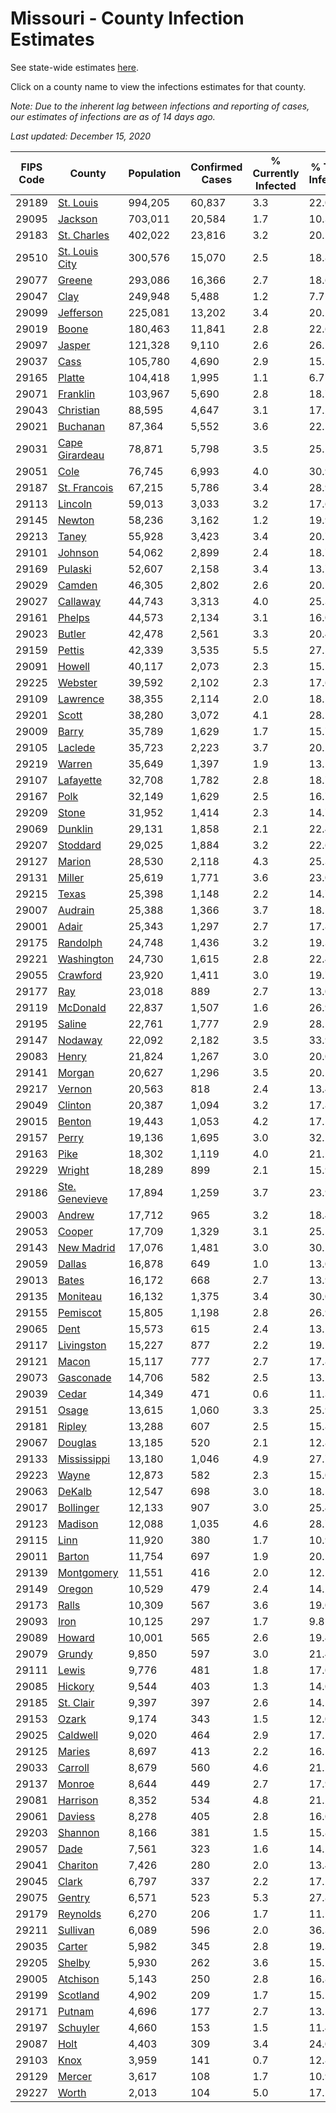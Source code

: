 # Missouri - County Infection Estimates

See state-wide estimates [here](/infections/us-mo).

Click on a county name to view the infections estimates for that county.

*Note: Due to the inherent lag between infections and reporting of cases, our estimates of infections are as of 14 days ago.*

*Last updated: December 15, 2020*

|   FIPS Code |                           County |   Population |   Confirmed Cases |   % Currently Infected |   % Total Infected |
|-------------|----------------------------------|--------------|-------------------|------------------------|--------------------|
|       29189 |           [St. Louis](st.-louis) |      994,205 |            60,837 |                    3.3 |               22.0 |
|       29095 |               [Jackson](jackson) |      703,011 |            20,584 |                    1.7 |               10.3 |
|       29183 |       [St. Charles](st.-charles) |      402,022 |            23,816 |                    3.2 |               20.5 |
|       29510 | [St. Louis City](st.-louis-city) |      300,576 |            15,070 |                    2.5 |               18.8 |
|       29077 |                 [Greene](greene) |      293,086 |            16,366 |                    2.7 |               18.6 |
|       29047 |                     [Clay](clay) |      249,948 |             5,488 |                    1.2 |                7.7 |
|       29099 |           [Jefferson](jefferson) |      225,081 |            13,202 |                    3.4 |               20.2 |
|       29019 |                   [Boone](boone) |      180,463 |            11,841 |                    2.8 |               22.6 |
|       29097 |                 [Jasper](jasper) |      121,328 |             9,110 |                    2.6 |               26.5 |
|       29037 |                     [Cass](cass) |      105,780 |             4,690 |                    2.9 |               15.1 |
|       29165 |                 [Platte](platte) |      104,418 |             1,995 |                    1.1 |                6.7 |
|       29071 |             [Franklin](franklin) |      103,967 |             5,690 |                    2.8 |               18.7 |
|       29043 |           [Christian](christian) |       88,595 |             4,647 |                    3.1 |               17.2 |
|       29021 |             [Buchanan](buchanan) |       87,364 |             5,552 |                    3.6 |               22.5 |
|       29031 | [Cape Girardeau](cape-girardeau) |       78,871 |             5,798 |                    3.5 |               25.1 |
|       29051 |                     [Cole](cole) |       76,745 |             6,993 |                    4.0 |               30.9 |
|       29187 |     [St. Francois](st.-francois) |       67,215 |             5,786 |                    3.4 |               28.9 |
|       29113 |               [Lincoln](lincoln) |       59,013 |             3,033 |                    3.2 |               17.6 |
|       29145 |                 [Newton](newton) |       58,236 |             3,162 |                    1.2 |               19.9 |
|       29213 |                   [Taney](taney) |       55,928 |             3,423 |                    3.4 |               20.7 |
|       29101 |               [Johnson](johnson) |       54,062 |             2,899 |                    2.4 |               18.7 |
|       29169 |               [Pulaski](pulaski) |       52,607 |             2,158 |                    3.4 |               13.7 |
|       29029 |                 [Camden](camden) |       46,305 |             2,802 |                    2.6 |               20.5 |
|       29027 |             [Callaway](callaway) |       44,743 |             3,313 |                    4.0 |               25.3 |
|       29161 |                 [Phelps](phelps) |       44,573 |             2,134 |                    3.1 |               16.0 |
|       29023 |                 [Butler](butler) |       42,478 |             2,561 |                    3.3 |               20.4 |
|       29159 |                 [Pettis](pettis) |       42,339 |             3,535 |                    5.5 |               27.5 |
|       29091 |                 [Howell](howell) |       40,117 |             2,073 |                    2.3 |               15.5 |
|       29225 |               [Webster](webster) |       39,592 |             2,102 |                    2.3 |               17.6 |
|       29109 |             [Lawrence](lawrence) |       38,355 |             2,114 |                    2.0 |               18.5 |
|       29201 |                   [Scott](scott) |       38,280 |             3,072 |                    4.1 |               28.2 |
|       29009 |                   [Barry](barry) |       35,789 |             1,629 |                    1.7 |               15.7 |
|       29105 |               [Laclede](laclede) |       35,723 |             2,223 |                    3.7 |               20.2 |
|       29219 |                 [Warren](warren) |       35,649 |             1,397 |                    1.9 |               13.5 |
|       29107 |           [Lafayette](lafayette) |       32,708 |             1,782 |                    2.8 |               18.7 |
|       29167 |                     [Polk](polk) |       32,149 |             1,629 |                    2.5 |               16.7 |
|       29209 |                   [Stone](stone) |       31,952 |             1,414 |                    2.3 |               14.7 |
|       29069 |               [Dunklin](dunklin) |       29,131 |             1,858 |                    2.1 |               22.4 |
|       29207 |             [Stoddard](stoddard) |       29,025 |             1,884 |                    3.2 |               22.6 |
|       29127 |                 [Marion](marion) |       28,530 |             2,118 |                    4.3 |               25.3 |
|       29131 |                 [Miller](miller) |       25,619 |             1,771 |                    3.6 |               23.0 |
|       29215 |                   [Texas](texas) |       25,398 |             1,148 |                    2.2 |               14.7 |
|       29007 |               [Audrain](audrain) |       25,388 |             1,366 |                    3.7 |               18.5 |
|       29001 |                   [Adair](adair) |       25,343 |             1,297 |                    2.7 |               17.8 |
|       29175 |             [Randolph](randolph) |       24,748 |             1,436 |                    3.2 |               19.3 |
|       29221 |         [Washington](washington) |       24,730 |             1,615 |                    2.8 |               22.4 |
|       29055 |             [Crawford](crawford) |       23,920 |             1,411 |                    3.0 |               19.7 |
|       29177 |                       [Ray](ray) |       23,018 |               889 |                    2.7 |               13.0 |
|       29119 |             [McDonald](mcdonald) |       22,837 |             1,507 |                    1.6 |               26.9 |
|       29195 |                 [Saline](saline) |       22,761 |             1,777 |                    2.9 |               28.5 |
|       29147 |               [Nodaway](nodaway) |       22,092 |             2,182 |                    3.5 |               33.9 |
|       29083 |                   [Henry](henry) |       21,824 |             1,267 |                    3.0 |               20.0 |
|       29141 |                 [Morgan](morgan) |       20,627 |             1,296 |                    3.5 |               20.5 |
|       29217 |                 [Vernon](vernon) |       20,563 |               818 |                    2.4 |               13.4 |
|       29049 |               [Clinton](clinton) |       20,387 |             1,094 |                    3.2 |               17.8 |
|       29015 |                 [Benton](benton) |       19,443 |             1,053 |                    4.2 |               17.5 |
|       29157 |                   [Perry](perry) |       19,136 |             1,695 |                    3.0 |               32.1 |
|       29163 |                     [Pike](pike) |       18,302 |             1,119 |                    4.0 |               21.2 |
|       29229 |                 [Wright](wright) |       18,289 |               899 |                    2.1 |               15.9 |
|       29186 | [Ste. Genevieve](ste.-genevieve) |       17,894 |             1,259 |                    3.7 |               23.9 |
|       29003 |                 [Andrew](andrew) |       17,712 |               965 |                    3.2 |               18.4 |
|       29053 |                 [Cooper](cooper) |       17,709 |             1,329 |                    3.1 |               25.5 |
|       29143 |         [New Madrid](new-madrid) |       17,076 |             1,481 |                    3.0 |               30.1 |
|       29059 |                 [Dallas](dallas) |       16,878 |               649 |                    1.0 |               13.0 |
|       29013 |                   [Bates](bates) |       16,172 |               668 |                    2.7 |               13.9 |
|       29135 |             [Moniteau](moniteau) |       16,132 |             1,375 |                    3.4 |               30.0 |
|       29155 |             [Pemiscot](pemiscot) |       15,805 |             1,198 |                    2.8 |               26.9 |
|       29065 |                     [Dent](dent) |       15,573 |               615 |                    2.4 |               13.1 |
|       29117 |         [Livingston](livingston) |       15,227 |               877 |                    2.2 |               19.5 |
|       29121 |                   [Macon](macon) |       15,117 |               777 |                    2.7 |               17.8 |
|       29073 |           [Gasconade](gasconade) |       14,706 |               582 |                    2.5 |               13.1 |
|       29039 |                   [Cedar](cedar) |       14,349 |               471 |                    0.6 |               11.3 |
|       29151 |                   [Osage](osage) |       13,615 |             1,060 |                    3.3 |               25.9 |
|       29181 |                 [Ripley](ripley) |       13,288 |               607 |                    2.5 |               15.8 |
|       29067 |               [Douglas](douglas) |       13,185 |               520 |                    2.1 |               12.8 |
|       29133 |       [Mississippi](mississippi) |       13,180 |             1,046 |                    4.9 |               27.7 |
|       29223 |                   [Wayne](wayne) |       12,873 |               582 |                    2.3 |               15.0 |
|       29063 |                 [DeKalb](dekalb) |       12,547 |               698 |                    3.0 |               18.5 |
|       29017 |           [Bollinger](bollinger) |       12,133 |               907 |                    3.0 |               25.4 |
|       29123 |               [Madison](madison) |       12,088 |             1,035 |                    4.6 |               28.7 |
|       29115 |                     [Linn](linn) |       11,920 |               380 |                    1.7 |               10.9 |
|       29011 |                 [Barton](barton) |       11,754 |               697 |                    1.9 |               20.1 |
|       29139 |         [Montgomery](montgomery) |       11,551 |               416 |                    2.0 |               12.1 |
|       29149 |                 [Oregon](oregon) |       10,529 |               479 |                    2.4 |               14.2 |
|       29173 |                   [Ralls](ralls) |       10,309 |               567 |                    3.6 |               19.0 |
|       29093 |                     [Iron](iron) |       10,125 |               297 |                    1.7 |                9.8 |
|       29089 |                 [Howard](howard) |       10,001 |               565 |                    2.6 |               19.4 |
|       29079 |                 [Grundy](grundy) |        9,850 |               597 |                    3.0 |               21.4 |
|       29111 |                   [Lewis](lewis) |        9,776 |               481 |                    1.8 |               17.0 |
|       29085 |               [Hickory](hickory) |        9,544 |               403 |                    1.3 |               14.0 |
|       29185 |           [St. Clair](st.-clair) |        9,397 |               397 |                    2.6 |               14.5 |
|       29153 |                   [Ozark](ozark) |        9,174 |               343 |                    1.5 |               12.0 |
|       29025 |             [Caldwell](caldwell) |        9,020 |               464 |                    2.9 |               17.5 |
|       29125 |                 [Maries](maries) |        8,697 |               413 |                    2.2 |               16.1 |
|       29033 |               [Carroll](carroll) |        8,679 |               560 |                    4.6 |               21.5 |
|       29137 |                 [Monroe](monroe) |        8,644 |               449 |                    2.7 |               17.9 |
|       29081 |             [Harrison](harrison) |        8,352 |               534 |                    4.8 |               21.2 |
|       29061 |               [Daviess](daviess) |        8,278 |               405 |                    2.8 |               16.0 |
|       29203 |               [Shannon](shannon) |        8,166 |               381 |                    1.5 |               15.8 |
|       29057 |                     [Dade](dade) |        7,561 |               323 |                    1.6 |               14.5 |
|       29041 |             [Chariton](chariton) |        7,426 |               280 |                    2.0 |               13.4 |
|       29045 |                   [Clark](clark) |        6,797 |               337 |                    2.2 |               17.2 |
|       29075 |                 [Gentry](gentry) |        6,571 |               523 |                    5.3 |               27.8 |
|       29179 |             [Reynolds](reynolds) |        6,270 |               206 |                    1.7 |               11.1 |
|       29211 |             [Sullivan](sullivan) |        6,089 |               596 |                    2.0 |               36.3 |
|       29035 |                 [Carter](carter) |        5,982 |               345 |                    2.8 |               19.3 |
|       29205 |                 [Shelby](shelby) |        5,930 |               262 |                    3.6 |               15.2 |
|       29005 |             [Atchison](atchison) |        5,143 |               250 |                    2.8 |               16.8 |
|       29199 |             [Scotland](scotland) |        4,902 |               209 |                    1.7 |               15.1 |
|       29171 |                 [Putnam](putnam) |        4,696 |               177 |                    2.7 |               13.5 |
|       29197 |             [Schuyler](schuyler) |        4,660 |               153 |                    1.5 |               11.4 |
|       29087 |                     [Holt](holt) |        4,403 |               309 |                    3.4 |               24.0 |
|       29103 |                     [Knox](knox) |        3,959 |               141 |                    0.7 |               12.8 |
|       29129 |                 [Mercer](mercer) |        3,617 |               108 |                    1.7 |               10.9 |
|       29227 |                   [Worth](worth) |        2,013 |               104 |                    5.0 |               17.1 |